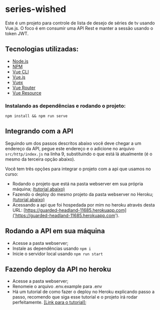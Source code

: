 # series-wished

Este é um projeto para controle de lista de desejo de séries de tv usando Vue.js. O foco é em consumir uma API Rest e manter a sessão usando o token JWT.

## Tecnologias utilizadas:
  - [Node.js](https://nodejs.org)
  - [NPM](https://www.npmjs.com/)
  - [Vue CLI](https://cli.vuejs.org/)
  - [Vue.js](https://vuejs.org/)
  - [Vuex](https://vuex.vuejs.org/)
  - [Vue Router](https://router.vuejs.org/)
  - [Vue Resource](https://github.com/pagekit/vue-resource)


### Instalando as dependências e rodando o projeto:
```
npm install && npm run serve
```

## Integrando com a API

Seguindo um dos passos descritos abaixo você deve chegar a um endereço da API, pegue este endereço e o adicione no arquivo `src/http/index.js` na linha 9, substituindo o que está lá atualmente (é o mesmo da terceira opção abaixo).

Você tem três opções para integrar o projeto com a api que usamos no curso:
  - Rodando o projeto que está na pasta webserver em sua própria máquina; [(tutorial abaixo)](#rodando-a-api-em-sua-maquina)
  - Fazendo o deploy do mesmo projeto da pasta webserver no Heroku; [(tutorial abaixo)](#rodando-no-heroku)
  - Acessando a api que foi hospedada por mim no heroku através desta URL: [https://guarded-headland-11685.herokuapp.com]('https://guarded-headland-11685.herokuapp.com').

## Rodando a API em sua máquina

- Acesse a pasta webserver;
- Instale as dependências usando `npm i`
- Inicie o servidor local usando `npm run start`

## Fazendo deploy da API no heroku
- Acesse a pasta webserver;
- Renomeie o arquivo .env.example para .env
- Há um tutorial de como fazer o deploy no Heroku explicando passo a passo, recomendo que siga esse tutorial e o projeto irá rodar perfeitamente. [[Link para o tutorial]](https://appdividend.com/2018/04/14/how-to-deploy-nodejs-app-to-heroku/);
